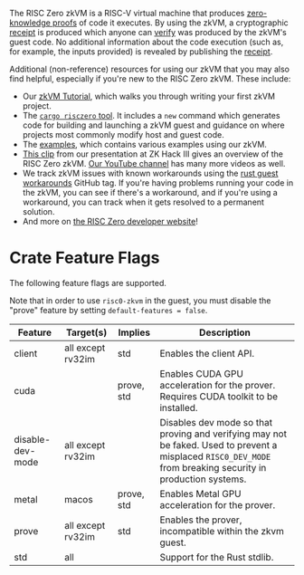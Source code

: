 <!-- cargo-rdme start -->

The RISC Zero zkVM is a RISC-V virtual machine that produces [zero-knowledge
proofs] of code it executes. By using the zkVM, a cryptographic [receipt] is
produced which anyone can [verify][receipt-verify] was produced by the
zkVM's guest code. No additional information about the code execution (such
as, for example, the inputs provided) is revealed by publishing the
[receipt].

Additional (non-reference) resources for using our zkVM that you may also
find helpful, especially if you're new to the RISC Zero zkVM. These include:

* Our [zkVM Tutorial], which walks you through writing your first zkVM
  project.
* The [`cargo risczero` tool]. It includes a `new` command which generates
  code for building and launching a zkVM guest and guidance on where
  projects most commonly modify host and guest code.
* The [examples], which contains various examples using our zkVM.
* [This clip][zkHack] from our presentation at ZK Hack III gives an overview
  of the RISC Zero zkVM. [Our YouTube channel][YouTube] has many more videos
  as well.
* We track zkVM issues with known workarounds using the [rust guest
  workarounds] GitHub tag. If you're having problems running your code in
  the zkVM, you can see if there's a workaround, and if you're using a
  workaround, you can track when it gets resolved to a permanent solution.
* And more on [the RISC Zero developer website][dev-docs]!

# Crate Feature Flags

The following feature flags are supported.

Note that in order to use `risc0-zkvm` in the guest, you must disable the
"prove" feature by setting `default-features = false`.

| Feature          | Target(s)         | Implies    | Description                                                                                                                                                  |
| ---------------- | ----------------- | ---------- | ------------------------------------------------------------------------------------------------------------------------------------------------------------ |
| client           | all except rv32im | std        | Enables the client API.                                                                                                                                      |
| cuda             |                   | prove, std | Enables CUDA GPU acceleration for the prover. Requires CUDA toolkit to be installed.                                                                         |
| disable-dev-mode | all except rv32im |            | Disables dev mode so that proving and verifying may not be faked. Used to prevent a misplaced `RISC0_DEV_MODE` from breaking security in production systems. |
| metal            | macos             | prove, std | Enables Metal GPU acceleration for the prover.                                                                                                               |
| prove            | all except rv32im | std        | Enables the prover, incompatible within the zkvm guest.                                                                                                      |
| std              | all               |            | Support for the Rust stdlib.                                                                                                                                 |

[`cargo risczero` tool]: https://crates.io/crates/cargo-risczero
[dev-docs]: https://dev.risczero.com
[examples]: https://dev.risczero.com/api/zkvm/examples
[receipt]: crate::host::receipt::Receipt
[receipt-verify]: crate::host::receipt::Receipt::verify
[rust guest workarounds]:
    https://github.com/risc0/risc0/issues?q=is%3Aissue+is%3Aopen+label%3A%22rust+guest+workarounds%22
[YouTube]: https://www.youtube.com/@risczero
[zero-knowledge proofs]: https://en.wikipedia.org/wiki/Zero-knowledge_proof
[zkHack]: https://youtu.be/cLqFvhmXiD0
[zkVM Tutorial]: https://dev.risczero.com/api/zkvm/tutorials/hello-world

<!-- cargo-rdme end -->
